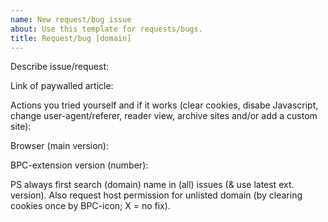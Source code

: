 ```yaml
---
name: New request/bug issue
about: Use this template for requests/bugs.
title: Request/bug [domain]
---
```

Describe issue/request: 

Link of paywalled article: 

Actions you tried yourself and if it works (clear cookies, disabe Javascript, change user-agent/referer, reader view, archive sites and/or add a custom site): 

Browser (main version): 

BPC-extension version (number): 

PS always first search (domain) name in (all) issues (& use latest ext. version).
Also request host permission for unlisted domain (by clearing cookies once by BPC-icon; X = no fix).
